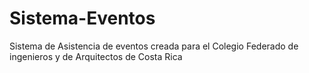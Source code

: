 # Sistema-Eventos
Sistema de Asistencia de eventos creada para el Colegio Federado de ingenieros y de Arquitectos de Costa Rica
